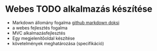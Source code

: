 ﻿# Webes TODO alkalmazás készítése
- Markdown állomány fogalma [github markdown doksi](https://guides.github.com/features/mastering-markdown/)
- a webes fejlesztés fogalma
- MVC alkalmazásfejlesztés
- Egy megjelenítőoldal készítése
- követelmények meghatározása (specifikáció)
